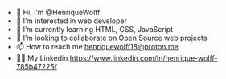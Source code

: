 - 👋 Hi, I’m @HenriqueWolff
- 👀 I’m interested in web developer
- 🌱 I’m currently learning HTML, CSS, JavaScript
- 💞️ I’m looking to collaborate on Open Source web projects
- 📫 How to reach me henriquewolff18@proton.me
- 👨‍💻 My Linkedin https://www.linkedin.com/in/henrique-wolff-785b47225/

<!---
HenriqueWolff/HenriqueWolff is a ✨ special ✨ repository because its `README.md` (this file) appears on your GitHub profile.
You can click the Preview link to take a look at your changes.
--->
